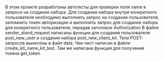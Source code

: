 В этом проекте разработаны автотесты для проверки поля name в запросе на создание набора.
Для создания набора внутри конкретного пользователя необходимо выполнить запрос на создание пользователя, запомнить токен авторизации и выполнить запрос для создание набора для конкретного пользователя, передав заголовок Authorization
В файле sender_stand_request написаны функции для создания пользователя post_new_user и создания набора post_new_client_kit.
Тела POST-запросов вынесены в файл data.
Чек-лист написан в файле create_kit_name_kit_test.
Там же написана функция для получения токена get_token

